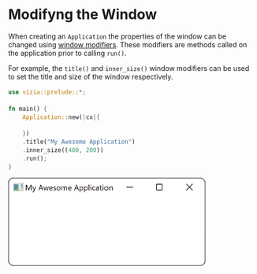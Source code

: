# Modifyng the Window

When creating an `Application` the properties of the window can be changed using [window modifiers](https://docs.vizia.dev/vizia/window/trait.WindowModifiers.html). These modifiers are methods called on the application prior to calling `run()`.


For example, the `title()` and `inner_size()` window modifiers can be used to set the title and size of the window respectively.

```rust
use vizia::prelude::*;

fn main() {
    Application::new(|cx|{

    })
    .title("My Awesome Application")
    .inner_size((400, 200))
    .run();
}
```

<img src="../../img/window_title.png" alt="A window with the title 'My Awesome Application'" width="400"/>
